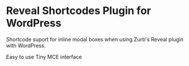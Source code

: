 Reveal Shortcodes Plugin for WordPress
===========================

Shortcode suport for inline modal boxes when using Zurb's Reveal plugin with WordPress.

Easy to use Tiny MCE interface
